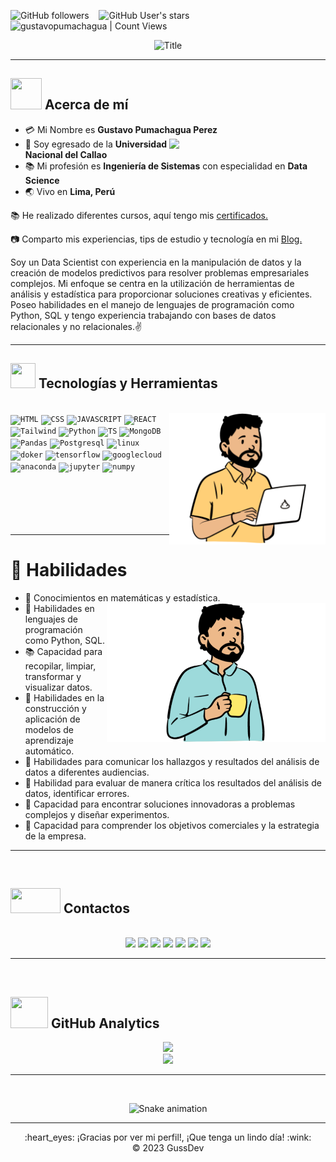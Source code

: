 <img alt="GitHub followers" src="https://img.shields.io/github/followers/gustavopumachagua?style=social"> &nbsp;&nbsp; <img alt="GitHub User's stars" src="https://img.shields.io/github/stars/gustavopumachagua?style=social"> &nbsp;&nbsp; <img alt="gustavopumachagua | Count Views" src="https://img.shields.io/github/watchers/gustavopumachagua/gustavopumachagua.svg" />

<div align="center">
  <img src="https://readme-typing-svg.herokuapp.com?font=Architects+Daughter&color=%FFD93D&size=50&center=true&vCenter=true&height=100&width=1000&lines=¡Hola!+Soy+Gustavo+Pumachagua+Perez+%3C3;¡Bienvenido+a+mi+Perfil!" alt="Title"></img>
</div>

***

## <img src="https://raw.githubusercontent.com/nixin72/nixin72/master/wave.gif" width="50px" height="50px"></img> Acerca de mí

- :credit_card: Mi Nombre es **Gustavo Pumachagua Perez** <img src="./cat.gif" width="250" align="right"/>
- :school: Soy egresado de la **Universidad Nacional del Callao**
- :books: Mi profesión es **Ingeniería de Sistemas** con especialidad en **Data Science**
- :earth_asia: Vivo en **Lima, Perú**

<div align="left">
<p>📚 He realizado diferentes cursos, aquí tengo mis  <a href="https://platzi.com/p/gustavopumachagua/" target="_blank">certificados.</a> </p>
<p>📷 Comparto mis experiencias, tips de estudio y tecnología en mi <a href="https://www.notion.so/gussdev/Apuntes-3abec46a55c04b92ba7ea40f0ab117ba" target="_blank"  rel="nofollow">Blog.</a></p>
</div>

<div align="left">
  <p >
Soy un Data Scientist con experiencia en la manipulación de datos y la creación de modelos predictivos para resolver problemas empresariales complejos. Mi enfoque se centra en la utilización de herramientas de análisis y estadística para proporcionar soluciones creativas y eficientes. Poseo habilidades en el manejo de lenguajes de programación como Python, SQL y tengo experiencia trabajando con bases de datos relacionales y no relacionales.✌
  </p>
</div>

***

## <img src="https://media2.giphy.com/media/QssGEmpkyEOhBCb7e1/giphy.gif?cid=ecf05e47a0n3gi1bfqntqmob8g9aid1oyj2wr3ds3mg700bl&rid=giphy.gif" width="40px" height="40px"> Tecnologías y Herramientas
</br>
<div align="left"> <img alt="perfil-1" src="./perfil1.svg" align="right" width="250"/>
<code><img width="40px" src="https://cdn.jsdelivr.net/gh/devicons/devicon/icons/html5/html5-original.svg" title = "HTML"/></code> 
<code><img width="40px" src="https://cdn.jsdelivr.net/gh/devicons/devicon/icons/css3/css3-original.svg" title = "CSS"/></code>
<code><img width="40px" src="https://cdn.jsdelivr.net/gh/devicons/devicon/icons/javascript/javascript-original.svg" title = "JAVASCRIPT"/></code>
<code><img width="40px" src="https://cdn.jsdelivr.net/gh/devicons/devicon/icons/react/react-original.svg" title = "REACT"/></code>
<code><img width="40px" src="https://cdn.jsdelivr.net/gh/devicons/devicon/icons/tailwindcss/tailwindcss-plain.svg" title = "Tailwind"/></code>
<code><img width="40px" src="https://cdn.jsdelivr.net/gh/devicons/devicon/icons/python/python-original.svg" title = "Python"/></code>
<code><img width="40px" src="https://cdn.jsdelivr.net/gh/devicons/devicon/icons/typescript/typescript-original.svg" title = "TS"/></code>
<code><img width="40px" src="https://cdn.jsdelivr.net/gh/devicons/devicon/icons/mongodb/mongodb-original.svg" title = "MongoDB"/></code>
<code><img width="40px" src="https://cdn.jsdelivr.net/gh/devicons/devicon/icons/pandas/pandas-original.svg" title = "Pandas"/></code>
<code><img width="40px" src="https://cdn.jsdelivr.net/gh/devicons/devicon/icons/postgresql/postgresql-original.svg" title = "Postgresql"/></code>
<code><img width="40px" src="https://cdn.jsdelivr.net/gh/devicons/devicon/icons/linux/linux-original.svg" title = "linux"/></code>
<code><img width="40px" src="https://cdn.jsdelivr.net/gh/devicons/devicon/icons/docker/docker-original.svg" title = "doker"/></code>
<code><img width="40px" src="https://cdn.jsdelivr.net/gh/devicons/devicon/icons/tensorflow/tensorflow-original.svg" title = "tensorflow"/></code>
<code><img width="40px" src="https://cdn.jsdelivr.net/gh/devicons/devicon/icons/googlecloud/googlecloud-original.svg" title = "googlecloud"/></code>
<code><img width="40px" src="https://cdn.jsdelivr.net/gh/devicons/devicon/icons/anaconda/anaconda-original.svg" title = "anaconda"/></code>
<code><img width="40px" src="https://cdn.jsdelivr.net/gh/devicons/devicon/icons/jupyter/jupyter-original-wordmark.svg" title = "jupyter"/></code>
<code><img width="40px" src="https://cdn.jsdelivr.net/gh/devicons/devicon/icons/numpy/numpy-original.svg" title = "numpy"/></code>
</div>
</br>
</br>
</br>
</br>
</br>

***

# **📜 Habilidades**


- 📔 Conocimientos en matemáticas y estadística. <img src="./perfil2.svg" width="350" align="right"/>
- 📗 Habilidades en lenguajes de programación como Python, SQL.
- 📚 Capacidad para recopilar, limpiar, transformar y visualizar datos.
- 📙 Habilidades en la construcción y aplicación de modelos de aprendizaje automático.
- 📓 Habilidades para comunicar los hallazgos y resultados del análisis de datos a diferentes audiencias.
- 📑 Habilidad para evaluar de manera crítica los resultados del análisis de datos, identificar errores.
- 📃 Capacidad para encontrar soluciones innovadoras a problemas complejos y diseñar experimentos.
- 📖 Capacidad para comprender los objetivos comerciales y la estrategia de la empresa.

***

</br>

## <img src='https://raw.githubusercontent.com/ShahriarShafin/ShahriarShafin/main/Assets/handshake.gif' width="80px" height="40px"> **Contactos**
</br>
<div align="center">
<a href="https://www.instagram.com/guss.dev/" target="_blank"><img src="https://img.shields.io/badge/-Instagram-%23E4405F?style=for-the-badge&logo=instagram&logoColor=white" target="_blank"></a>
<a href = "mailto:rpumachaguahuertas@gmail.com"><img src="https://img.shields.io/badge/-Gmail-%23333?style=for-the-badge&logo=gmail&logoColor=white" target="_blank"></a>
<a href="https://twitter.com/Gussdev" target="_blank"><img src="https://img.shields.io/badge/Twitter-1DA1F2?style=for-the-badge&logo=twitter&logoColor=white" target="_blank"></a>
<a href="https://gusscode.vercel.app/" target="_blank"><img src="https://img.shields.io/badge/website-000000?style=for-the-badge&logo=About.me&logoColor=white" target="_blank"></a>
<a href="https://www.kaggle.com/gussdev" target="_blank"><img src="https://img.shields.io/badge/Kaggle-20BEFF?style=for-the-badge&logo=Kaggle&logoColor=white" target="_blank"></a>
<a href="https://open.spotify.com/user/12158138688?si=bd4531f86ea34cc5" target="_blank"><img src="https://img.shields.io/badge/Spotify-1ED760?&style=for-the-badge&logo=spotify&logoColor=white" target="_blank"></a>
<a href="https://www.notion.so/gussdev/Apuntes-3abec46a55c04b92ba7ea40f0ab117ba" target="_blank"><img src="https://img.shields.io/badge/Notion-000000?style=for-the-badge&logo=notion&logoColor=white" target="_blank"></a>

</div>

---

</br>

## <img src="https://media0.giphy.com/media/cNZqrH5IzOG0xrlWks/giphy.gif?cid=ecf05e47map255q427en9uprqc1sb0unjq5k4fnqg5pmhhs4&rid=giphy.gif&ct=s" width="60px" height="50px"> **GitHub Analytics**

<div align="center">
<a href="https://github.com/gustavopumachagua">
  <img height="180em" src="https://github-readme-stats-eight-theta.vercel.app/api?username=gustavopumachagua&show_icons=true&theme=algolia&include_all_commits=true&count_private=true"/>
  </br>
  <img height="180em" src="https://github-readme-stats-eight-theta.vercel.app/api/top-langs/?username=gustavopumachagua&layout=compact&langs_count=8&theme=algolia"/>
</a>
</div>

***

</br>
<div align="center">

![Snake animation](https://github.com/danielbped/danielbped/blob/output/github-contribution-grid-snake.svg)

</div>

***

<div align="center">
  :heart_eyes: ¡Gracias por ver mi perfil!, ¡Que tenga un lindo día! :wink: <br/>
  &copy; 2023 GussDev
</div>
